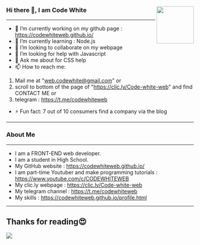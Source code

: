 ### Hi there 👋, I am Code White  <img align="right" width="100" height="100" src="https://user-images.githubusercontent.com/79645854/121132158-67d5c800-c84e-11eb-9198-83811a4d6c79.png">

---------------------------------------------------------------------------------------------------------------------------
- 🔭 I’m currently working on my github page : https://codewhiteweb.github.io/
- 🌱 I’m currently learning : Node.js
- 👯 I’m looking to collaborate on my webpage
- 🤔 I’m looking for help with Javascript
- 💬 Ask me about for CSS help
- 📫 How to reach me:  
 1. Mail me at "web.codewhite@gmail.com" or 
 2. scroll to bottom of the page of "https://clic.ly/Code-white-web" and find CONTACT ME or 
 3. telegram : https://t.me/codewhiteweb

- ⚡ Fun fact: 7 out of 10 consumers find a company via the blog
---------------------------------------------------------------------------------------------------------------------------
### About Me
---------------------------------------------------------------------------------------------------------------------------
- I am a FRONT-END web developer.
- I am a student in High School.
- My GitHub website : https://codewhiteweb.github.io/
- I am part-time Youtuber and make programming tutorials : https://www.youtube.com/c/CODEWHITEWEB
- My clic.ly webpage : https://clic.ly/Code-white-web
- My telegram channel : https://t.me/codewhiteweb
- My skills : https://codewhiteweb.github.io/profile.html
---------------------------------------------------------------------------------------------------------------------------


Thanks for reading😍
--------------------------------------------------------------------------------------------------------------------------- 
  <img align="center" src="https://user-images.githubusercontent.com/79645854/121132038-407efb00-c84e-11eb-8f76-a811a91cd71a.png" align="center">
